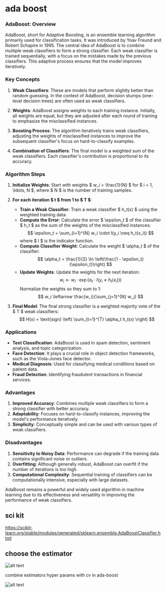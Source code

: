 # ada boost

### AdaBoost: Overview

AdaBoost, short for Adaptive Boosting, is an ensemble learning algorithm primarily used for classification tasks. It was introduced by Yoav Freund and Robert Schapire in 1995. The central idea of AdaBoost is to combine multiple weak classifiers to form a strong classifier. Each weak classifier is trained sequentially, with a focus on the mistakes made by the previous classifiers. This adaptive process ensures that the model improves iteratively.

### Key Concepts

1. **Weak Classifiers**: These are models that perform slightly better than random guessing. In the context of AdaBoost, decision stumps (one-level decision trees) are often used as weak classifiers.

2. **Weights**: AdaBoost assigns weights to each training instance. Initially, all weights are equal, but they are adjusted after each round of training to emphasize the misclassified instances.

3. **Boosting Process**: The algorithm iteratively trains weak classifiers, adjusting the weights of misclassified instances to improve the subsequent classifier's focus on hard-to-classify examples.

4. **Combination of Classifiers**: The final model is a weighted sum of the weak classifiers. Each classifier's contribution is proportional to its accuracy.

### Algorithm Steps

1. **Initialize Weights**: Start with weights $ w_i = \frac{1}{N} $ for $ i = 1, \ldots, N $, where $ N $ is the number of training samples.

2. **For each iteration $ t $ from 1 to $ T $**:
    - **Train a Weak Classifier**: Train a weak classifier $ h_t(x) $ using the weighted training data.
    - **Compute the Error**: Calculate the error $ \epsilon_t $ of the classifier $ h_t $ as the sum of the weights of the misclassified instances:
      $$
      \epsilon_t = \sum_{i=1}^{N} w_i \cdot I(y_i \neq h_t(x_i))
      $$
      where $ I $ is the indicator function.
    - **Compute Classifier Weight**: Calculate the weight $ \alpha_t $ of the classifier:
      $$
      \alpha_t = \frac{1}{2} \ln \left(\frac{1 - \epsilon_t}{\epsilon_t}\right)
      $$
    - **Update Weights**: Update the weights for the next iteration:
      $$
      w_i \leftarrow w_i \cdot \exp(\alpha_t \cdot I(y_i \neq h_t(x_i)))
      $$
      Normalize the weights so they sum to 1:
      $$
      w_i \leftarrow \frac{w_i}{\sum_{j=1}^{N} w_j}
      $$

3. **Final Model**: The final strong classifier is a weighted majority vote of the $ T $ weak classifiers:
   $$
   H(x) = \text{sign} \left( \sum_{t=1}^{T} \alpha_t h_t(x) \right)
   $$

### Applications

- **Text Classification**: AdaBoost is used in spam detection, sentiment analysis, and topic categorization.
- **Face Detection**: It plays a crucial role in object detection frameworks, such as the Viola-Jones face detector.
- **Medical Diagnosis**: Used for classifying medical conditions based on patient data.
- **Fraud Detection**: Identifying fraudulent transactions in financial services.

### Advantages

1. **Improved Accuracy**: Combines multiple weak classifiers to form a strong classifier with better accuracy.
2. **Adaptability**: Focuses on hard-to-classify instances, improving the model's performance iteratively.
3. **Simplicity**: Conceptually simple and can be used with various types of weak classifiers.

### Disadvantages

1. **Sensitivity to Noisy Data**: Performance can degrade if the training data contains significant noise or outliers.
2. **Overfitting**: Although generally robust, AdaBoost can overfit if the number of iterations is too high.
3. **Computational Complexity**: Sequential training of classifiers can be computationally intensive, especially with large datasets.

AdaBoost remains a powerful and widely used algorithm in machine learning due to its effectiveness and versatility in improving the performance of weak classifiers.


## sci kit
https://scikit-learn.org/stable/modules/generated/sklearn.ensemble.AdaBoostClassifier.html


## choose the estimator

![alt text](image-7.png)

combine estimators hyper params with cv in ada-boost

![alt text](image-8.png)
